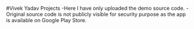#Vivek Yadav Projects
-Here I have only uploaded the demo source code.
-Original source code is not publicly visible for security purpose as the app is available on Google Play Store.

